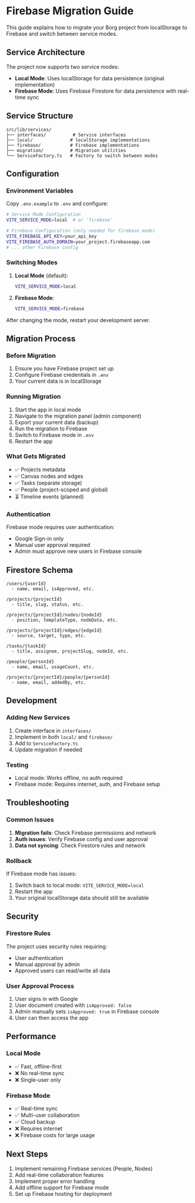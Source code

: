 # Firebase Migration Guide

This guide explains how to migrate your Borg project from localStorage to Firebase and switch between service modes.

## Service Architecture

The project now supports two service modes:

- **Local Mode**: Uses localStorage for data persistence (original implementation)
- **Firebase Mode**: Uses Firebase Firestore for data persistence with real-time sync

## Service Structure

```
src/lib/services/
├── interfaces/          # Service interfaces
├── local/              # localStorage implementations
├── firebase/           # Firebase implementations
├── migration/          # Migration utilities
└── ServiceFactory.ts   # Factory to switch between modes
```

## Configuration

### Environment Variables

Copy `.env.example` to `.env` and configure:

```bash
# Service Mode Configuration
VITE_SERVICE_MODE=local  # or 'firebase'

# Firebase Configuration (only needed for firebase mode)
VITE_FIREBASE_API_KEY=your_api_key
VITE_FIREBASE_AUTH_DOMAIN=your_project.firebaseapp.com
# ... other Firebase config
```

### Switching Modes

1. **Local Mode** (default):
   ```bash
   VITE_SERVICE_MODE=local
   ```

2. **Firebase Mode**:
   ```bash
   VITE_SERVICE_MODE=firebase
   ```

After changing the mode, restart your development server.

## Migration Process

### Before Migration

1. Ensure you have Firebase project set up
2. Configure Firebase credentials in `.env`
3. Your current data is in localStorage

### Running Migration

1. Start the app in local mode
2. Navigate to the migration panel (admin component)
3. Export your current data (backup)
4. Run the migration to Firebase
5. Switch to Firebase mode in `.env`
6. Restart the app

### What Gets Migrated

- ✅ Projects metadata
- ✅ Canvas nodes and edges
- ✅ Tasks (separate storage)
- ✅ People (project-scoped and global)
- ⏳ Timeline events (planned)

### Authentication

Firebase mode requires user authentication:

- Google Sign-in only
- Manual user approval required
- Admin must approve new users in Firebase console

## Firestore Schema

```
/users/{userId}
  - name, email, isApproved, etc.

/projects/{projectId}
  - title, slug, status, etc.
  
/projects/{projectId}/nodes/{nodeId}
  - position, templateType, nodeData, etc.
  
/projects/{projectId}/edges/{edgeId}
  - source, target, type, etc.

/tasks/{taskId}
  - title, assignee, projectSlug, nodeId, etc.

/people/{personId}
  - name, email, usageCount, etc.

/projects/{projectId}/people/{personId}
  - name, email, addedBy, etc.
```

## Development

### Adding New Services

1. Create interface in `interfaces/`
2. Implement in both `local/` and `firebase/`
3. Add to `ServiceFactory.ts`
4. Update migration if needed

### Testing

- Local mode: Works offline, no auth required
- Firebase mode: Requires internet, auth, and Firebase setup

## Troubleshooting

### Common Issues

1. **Migration fails**: Check Firebase permissions and network
2. **Auth issues**: Verify Firebase config and user approval
3. **Data not syncing**: Check Firestore rules and network

### Rollback

If Firebase mode has issues:

1. Switch back to local mode: `VITE_SERVICE_MODE=local`
2. Restart the app
3. Your original localStorage data should still be available

## Security

### Firestore Rules

The project uses security rules requiring:
- User authentication
- Manual approval by admin
- Approved users can read/write all data

### User Approval Process

1. User signs in with Google
2. User document created with `isApproved: false`
3. Admin manually sets `isApproved: true` in Firebase console
4. User can then access the app

## Performance

### Local Mode
- ✅ Fast, offline-first
- ❌ No real-time sync
- ❌ Single-user only

### Firebase Mode
- ✅ Real-time sync
- ✅ Multi-user collaboration
- ✅ Cloud backup
- ❌ Requires internet
- ❌ Firebase costs for large usage

## Next Steps

1. Implement remaining Firebase services (People, Nodes)
2. Add real-time collaboration features
3. Implement proper error handling
4. Add offline support for Firebase mode
5. Set up Firebase hosting for deployment